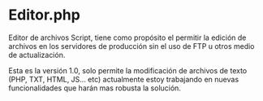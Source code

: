 Editor.php
==========

Editor de archivos Script, tiene como propósito el permitir la edición de archivos en los servidores de producción sin el uso de FTP u otros medio de actualización.

Esta es la versión 1.0, solo permite la modificación de archivos de texto (PHP, TXT, HTML, JS... etc) actualmente estoy trabajando en nuevas funcionalidades que harán mas robusta la solución.
